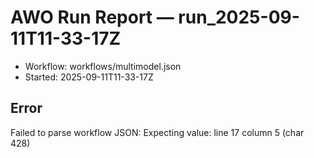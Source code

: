 # AWO Run Report — run_2025-09-11T11-33-17Z

- Workflow: workflows/multimodel.json
- Started: 2025-09-11T11-33-17Z

## Error

Failed to parse workflow JSON: Expecting value: line 17 column 5 (char 428)
